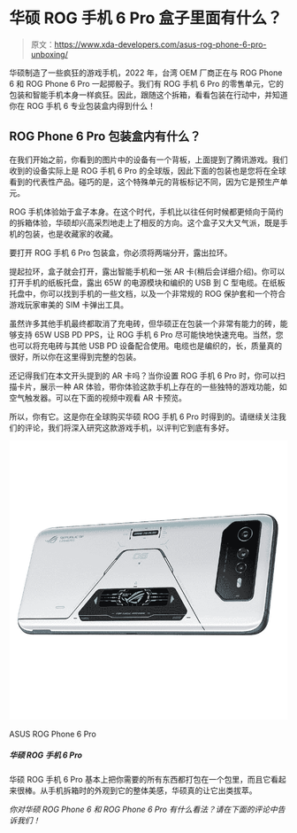 # 华硕 ROG 手机 6 Pro 盒子里面有什么？

> 原文：<https://www.xda-developers.com/asus-rog-phone-6-pro-unboxing/>

华硕制造了一些疯狂的游戏手机，2022 年，台湾 OEM 厂商正在与 ROG Phone 6 和 ROG Phone 6 Pro 一起掷骰子。我们有 ROG 手机 6 Pro 的零售单元，它的包装和智能手机本身一样疯狂。因此，跟随这个拆箱，看看包装在行动中，并知道你在 ROG 手机 6 专业包装盒内得到什么！

## ROG Phone 6 Pro 包装盒内有什么？

在我们开始之前，你看到的图片中的设备有一个背板，上面提到了腾讯游戏。我们收到的设备实际上是 ROG 手机 6 Pro 的全球版，因此下面的包装也是您将在全球看到的代表性产品。碰巧的是，这个特殊单元的背板标记不同，因为它是预生产单元。

ROG 手机体验始于盒子本身。在这个时代，手机比以往任何时候都更倾向于简约的拆箱体验，华硕却兴高采烈地走上了相反的方向。这个盒子又大又气派，既是手机的包装，也是收藏家的收藏。

要打开 ROG 手机 6 Pro 包装盒，你必须将两端分开，露出拉环。

提起拉环，盒子就会打开，露出智能手机和一张 AR 卡(稍后会详细介绍)。你可以打开手机的纸板托盘，露出 65W 的电源模块和编织的 USB 到 C 型电缆。在纸板托盘中，你可以找到手机的一些文档，以及一个非常规的 ROG 保护套和一个符合游戏玩家审美的 SIM 卡弹出工具。

虽然许多其他手机最终都取消了充电砖，但华硕正在包装一个非常有能力的砖，能够支持 65W USB PD PPS，让 ROG 手机 6 Pro 尽可能快地快速充电。当然，您也可以将充电砖与其他 USB PD 设备配合使用。电缆也是编织的，长，质量真的很好，所以你在这里得到完整的包装。

还记得我们在本文开头提到的 AR 卡吗？当你设置 ROG 手机 6 Pro 时，你可以扫描卡片，展示一种 AR 体验，带你体验这款手机上存在的一些独特的游戏功能，如空气触发器。可以在下面的视频中观看 AR 卡预览。

所以，你有它。这是你在全球购买华硕 ROG 手机 6 Pro 时得到的。请继续关注我们的评论，我们将深入研究这款游戏手机，以评判它到底有多好。

 <picture>![ASUS ROG Phone 6 Ultimate is, as the name implies, the ultimate gaming phone with up to 18GB of RAM.](img/5063792e6b6da15c43240ec0af68262f.png)</picture> 

ASUS ROG Phone 6 Pro

##### 华硕 ROG 手机 6 Pro

华硕 ROG 手机 6 Pro 基本上把你需要的所有东西都打包在一个包里，而且它看起来很棒。从手机拆箱时的外观到它的整体美感，华硕真的让它出类拔萃。

*你对华硕 ROG Phone 6 和 ROG Phone 6 Pro 有什么看法？请在下面的评论中告诉我们！*